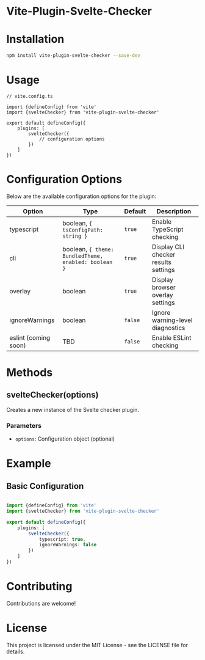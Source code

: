 # Vite-Plugin-Svelte-Checker

# Installation

```bash
npm install vite-plugin-svelte-checker --save-dev
```

# Usage

```tsx
// vite.config.ts

import {defineConfig} from 'vite'
import {svelteChecker} from 'vite-plugin-svelte-checker'

export default defineConfig({
    plugins: [
        svelteChecker({
            // configuration options
        })
    ]
})
```

# Configuration Options

Below are the available configuration options for the plugin:

| Option               | Type                                                 | Default | Description                          |
|----------------------|------------------------------------------------------|---------|--------------------------------------|
| typescript           | boolean, `{ tsConfigPath: string }`                  | `true`  | Enable TypeScript checking           |
| cli                  | boolean, `{ theme: BundledTheme, enabled: boolean }` | `true`  | Display CLI checker results settings |
| overlay              | boolean                                              | `true`  | Display browser overlay settings     |
| ignoreWarnings       | boolean                                              | `false` | Ignore warning-level diagnostics     |
| eslint (coming soon) | TBD                                                  | `false` | Enable ESLint checking               |

# Methods

## svelteChecker(options)

Creates a new instance of the Svelte checker plugin.

### Parameters

- `options`: Configuration object (optional)

# Example

## Basic Configuration

```ts

import {defineConfig} from 'vite'
import {svelteChecker} from 'vite-plugin-svelte-checker'

export default defineConfig({
    plugins: [
        svelteChecker({
            typescript: true,
            ignoreWarnings: false
        })
    ]
})
```

# Contributing

Contributions are welcome! 

# License

This project is licensed under the MIT License - see the LICENSE file for details.